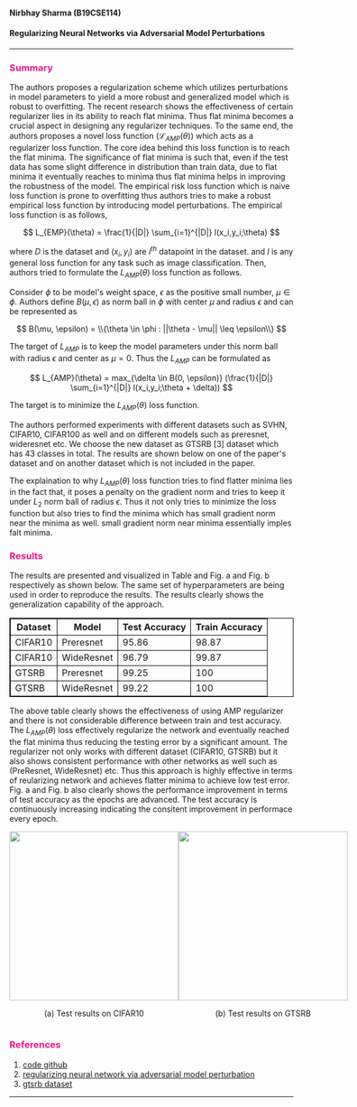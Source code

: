 #### **Nirbhay Sharma (B19CSE114)**

#### **Regularizing Neural Networks via Adversarial Model Perturbations**

---

### **Summary**

The authors proposes a regularization scheme which utilizes perturbations in model parameters to yield a more robust and generalized model which is robust to overfitting. The recent research shows the effectiveness of certain regularizer lies in its ability to reach flat minima. Thus flat minima becomes a crucial aspect in designing any regularizer techniques. To the same end, the authors proposes a novel loss function ($\mathcal{L}_{AMP}(\theta)$) which acts as a regularizer loss function. The core idea behind this loss function is to reach the flat minima. The significance of flat minima is such that, even if the test data has some slight difference in distribution than train data, due to flat minima it eventually reaches to minima thus flat minima helps in improving the robustness of the model. The empirical risk loss function which is naive loss function is prone to overfitting thus authors tries to make a robust empirical loss function by introducing model perturbations. The empirical loss function is as follows, 

$$
L_{EMP}(\theta) = \frac{1}{|D|} \sum_{i=1}^{|D|} l(x_i,y_i;\theta)
$$

where $D$ is the dataset and $(x_i,y_i)$ are $i^{th}$ datapoint in the dataset. and $l$ is any general loss function for any task such as image classification. Then, authors tried to formulate the $L_{AMP}(\theta)$ loss function as follows.

Consider $\phi$ to be model's weight space, $\epsilon$ as the positive small number, $\mu \in \phi$. Authors define $B(\mu,\epsilon)$ as norm ball in $\phi$ with center $\mu$ and radius $\epsilon$ and can be represented as

$$
B(\mu, \epsilon) = \\{\theta \in \phi : ||\theta - \mu|| \leq \epsilon\\}
$$

The target of $L_{AMP}$ is to keep the model parameters under this norm ball with radius $\epsilon$ and center as $\mu = 0$. Thus the $L_{AMP}$ can be formulated as 

$$
L_{AMP}(\theta) = max_{\delta \in B(0, \epsilon)} (\frac{1}{|D|} \sum_{i=1}^{|D|} l(x_i,y_i;\theta + \delta))
$$

The target is to minimize the $L_{AMP}(\theta)$ loss function.

The authors performed experiments with different datasets such as SVHN, CIFAR10, CIFAR100 as well and on different models such as preresnet, wideresnet etc. We choose the new dataset as GTSRB [3] dataset which has 43 classes in total. The results are shown below on one of the paper's dataset and on another dataset which is not included in the paper.

The explaination to why $L_{AMP}(\theta)$ loss function tries to find flatter minima lies in the fact that, it poses a penalty on the gradient norm and tries to keep it under $L_2$ norm ball of radius $\epsilon$. Thus it not only tries to minimize the loss function but also tries to find the minima which has small gradient norm near the minima as well. small gradient norm near minima essentially imples falt minima.

### **Results**

The results are presented and visualized in Table  and Fig. a and Fig. b respectively as shown below. The same set of hyperparameters are being used in order to reproduce the results. The results clearly shows the generalization capability of the approach.

|Dataset|Model|Test Accuracy|Train Accuracy|
|---|---|---|---|
|CIFAR10|Preresnet|95.86|98.87|
|CIFAR10|WideResnet|96.79|99.87|
|GTSRB|Preresnet|99.25|100|
|GTSRB|WideResnet|99.22|100|


The above table clearly shows the effectiveness of using AMP regularizer and there is not considerable difference between train and test accuracy. The $L_{AMP}(\theta)$ loss effectively regularize the network and eventually reached the flat minima thus reducing the testing error by a significant amount. The regularizer not only works with different dataset (CIFAR10, GTSRB) but it also shows consistent performance with other networks as well such as (PreResnet, WideResnet) etc. Thus this approach is highly effective in terms of reularizing network and achieves flatter minima to achieve low test error. Fig. a and Fig. b also clearly shows the performance improvement in terms of test accuracy as the epochs are advanced. The test accuracy is continuously increasing indicating the consitent improvement in performace every epoch.

<div class="images">
<div>
<img src="ampreg/log_files/c10.svg" width=300>
<p style='text-align:center'>(a) Test results on CIFAR10</p>
</div>
<div>
<img src="ampreg/log_files/gt.svg" width=300>
<p style='text-align:center'>(b) Test results on GTSRB</p>
</div>
</div>


### References

1. [code github](https://github.com/hiyouga/AMP-Regularizer)
2. [regularizing neural network via adversarial model perturbation](https://openaccess.thecvf.com/content/CVPR2021/papers/Zheng_Regularizing_Neural_Networks_via_Adversarial_Model_Perturbation_CVPR_2021_paper.pdf)
3. [gtsrb dataset](https://pytorch.org/vision/stable/generated/torchvision.datasets.GTSRB.html)

---

<style> 

table, th, td {
  border: 0.1px solid black;
  border-collapse: collapse;
}

.images {
    display:flex;
    align-items:center;
    justify-content: space-evenly;
}

/* * {
    font-family: "Monaco";
} */

h3 {
    color: #e71989;
}

</style>

<script type="text/javascript" src="http://cdn.mathjax.org/mathjax/latest/MathJax.js?config=TeX-AMS-MML_HTMLorMML"></script>
<script type="text/x-mathjax-config">
    MathJax.Hub.Config({ tex2jax: {inlineMath: [['$', '$']]}, messageStyle: "none" });
</script>